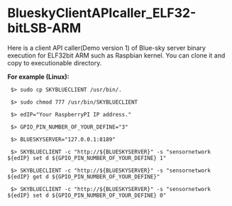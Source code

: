 BlueskyClientAPIcaller_ELF32-bitLSB-ARM
========================================
 Here is a client API caller(Demo version 1) of Blue-sky server binary execution for ELF32bit ARM such as Raspbian kernel. You can clone it and copy to executionable directory. 

 **For example (Linux):**

  ```shell 
   $> sudo cp SKYBLUECLIENT /usr/bin/.

   $> sudo chmod 777 /usr/bin/SKYBLUECLIENT

   $> edIP="Your RaspberryPI IP address."

   $> GPIO_PIN_NUMBER_OF_YOUR_DEFINE="3"

   $> BLUESKYSERVER="127.0.0.1:8189"

   $> SKYBLUECLIENT -c "http://${BLUESKYSERVER}" -s "sensornetwork ${edIP} set d ${GPIO_PIN_NUMBER_OF_YOUR_DEFINE} 1"

   $> SKYBLUECLIENT -c "http://${BLUESKYSERVER}" -s "sensornetwork ${edIP} get d ${GPIO_PIN_NUMBER_OF_YOUR_DEFINE}"

   $> SKYBLUECLIENT -c "http://${BLUESKYSERVER}" -s "sensornetwork ${edIP} set d ${GPIO_PIN_NUMBER_OF_YOUR_DEFINE} 0"
  
  ```
